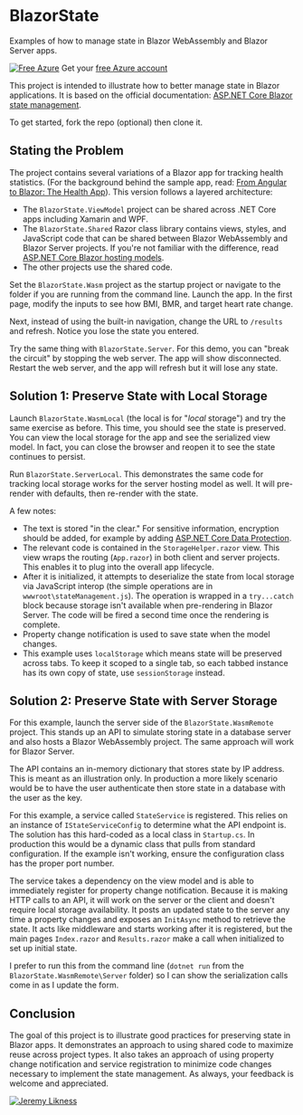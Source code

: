 # BlazorState

Examples of how to manage state in Blazor WebAssembly and Blazor Server apps.

[![Free Azure](https://img.shields.io/badge/FREE-Azure-0077ff)](https://azure.microsoft.com/free/?WT.mc_id=blazorstate-github-jeliknes)
Get your [free Azure account](https://azure.microsoft.com/free/?WT.mc_id=blazorstate-github-jeliknes)

This project is intended to illustrate how to better manage state in Blazor applications. It is based on the official documentation: [ASP.NET Core Blazor state management](https://docs.microsoft.com/aspnet/core/blazor/state-management?view=aspnetcore-3.1&WT.mc_id=blazorstate-github-jeliknes).

To get started, fork the repo (optional) then clone it.

## Stating the Problem

The project contains several variations of a Blazor app for tracking health statistics. (For the background behind the sample app, read: [From Angular to Blazor: The Health App](https://blog.jeremylikness.com/blog/2019-01-03_from-angular-to-blazor-the-health-app/)). This version follows a layered architecture:

* The `BlazorState.ViewModel` project can be shared across .NET Core apps including Xamarin and WPF.
* The `BlazorState.Shared` Razor class library contains views, styles, and JavaScript code that can be shared between Blazor WebAssembly and Blazor Server projects. If you're not familiar with the difference, read [ASP.NET Core Blazor hosting models](https://docs.microsoft.com/aspnet/core/blazor/hosting-models?view=aspnetcore-3.1&WT.mc_id=blazorstate-github-jeliknes).
* The other projects use the shared code.

Set the `BlazorState.Wasm` project as the startup project or navigate to the folder if you are running from the command line. Launch the app. In the first page, modify the inputs to see how BMI, BMR, and target heart rate change.

Next, instead of using the built-in navigation, change the URL to `/results` and refresh. Notice you lose the state you entered.

Try the same thing with `BlazorState.Server`. For this demo, you can "break the circuit" by stopping the web server. The app will show disconnected. Restart the web server, and the app will refresh but it will lose any state.

## Solution 1: Preserve State with Local Storage

Launch `BlazorState.WasmLocal` (the local is for "_local_ storage") and try the same exercise as before. This time, you should see the state is preserved. You can view the local storage for the app and see the serialized view model. In fact, you can close the browser and reopen it to see the state continues to persist.

Run `BlazorState.ServerLocal`. This demonstrates the same code for tracking local storage works for the server hosting model as well. It will pre-render with defaults, then re-render with the state.

A few notes:

* The text is stored "in the clear." For sensitive information, encryption should be added, for example by adding [ASP.NET Core Data Protection](https://docs.microsoft.com/aspnet/core/security/data-protection/introduction?view=aspnetcore-3.1&WT.mc_id=blazorstate-github-jeliknes).
* The relevant code is contained in the `StorageHelper.razor` view. This view wraps the routing (`App.razor`) in both client and server projects. This enables it to plug into the overall app lifecycle.
* After it is initialized, it attempts to deserialize the state from local storage via JavaScript interop (the simple operations are in `wwwroot\stateManagement.js`). The operation is wrapped in a `try...catch` block because storage isn't available when pre-rendering in Blazor Server. The code will be fired a second time once the rendering is complete.
* Property change notification is used to save state when the model changes.
* This example uses `localStorage` which means state will be preserved across tabs. To keep it scoped to a single tab, so each tabbed instance has its own copy of state, use `sessionStorage` instead.

## Solution 2: Preserve State with Server Storage

For this example, launch the server side of the `BlazorState.WasmRemote` project. This stands up an API to simulate storing state in a database server and also hosts a Blazor WebAssembly project. The same approach will work for Blazor Server.

The API contains an in-memory dictionary that stores state by IP address. This is meant as an illustration only. In production a more likely scenario would be to have the user authenticate then store state in a database with the user as the key.

For this example, a service called `StateService` is registered. This relies on an instance of `IStateServiceConfig` to determine what the API endpoint is. The solution has this hard-coded as a local class in `Startup.cs`. In production this would be a dynamic class that pulls from standard configuration. If the example isn't working, ensure the configuration class has the proper port number.

The service takes a dependency on the view model and is able to immediately register for property change notification. Because it is making HTTP calls to an API, it will work on the server or the client and doesn't require local storage availability. It posts an updated state to the server any time a property changes and exposes an `InitAsync` method to retrieve the state. It acts like middleware and starts working after it is registered, but the main pages `Index.razor` and `Results.razor` make a call when initialized to set up initial state.

I prefer to run this from the command line (`dotnet run` from the `BlazorState.WasmRemote\Server` folder) so I can show the serialization calls come in as I update the form.

## Conclusion

The goal of this project is to illustrate good practices for preserving state in Blazor apps. It demonstrates an approach to using shared code to maximize reuse across project types. It also takes an approach of using property change notification and service registration to minimize code changes necessary to implement the state management. As always, your feedback is welcome and appreciated.

[![Jeremy Likness](https://blog.jeremylikness.com/images/jeremylikness.gif)](https://twitter.com/JeremyLikness)